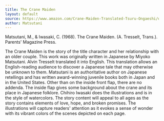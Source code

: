```yaml
---
title: The Crane Maiden
layout: default
source: https://www.amazon.com/Crane-Maiden-Translated-Tsuru-Ongaeshi/dp/B000NZSCG6/ref=sr_1_1?dchild=1&keywords=The+Crane+Maiden&qid=1619377176&s=books&sr=1-1
author: Matsutani
---
```

Matsutani, M., & Iwasaki, C. (1968). The Crane Maiden. (A. Tresselt, Trans.). Parents' Magazine Press.

The Crane Maiden is the story of the title character and her relationship with an older couple. This work was originally written in Japanese by Miyoko Matsutani. Alvin Tresselt translated it into English. This translation allows an English-reading audience to discover a Japanese tale that may otherwise be unknown to them. Matsutani is an authoritative author on Japanese retellings and has written award-winning juvenile books both in Japan and in the United States. Other than on the inside front flap, there are no addenda. The inside flap gives some background about the crane and its place in Japanese folklore. Chihiro Iwasaki does the illustrations and is in the style of watercolors. The story content will appeal to all ages as the story contains elements of love, hope, and broken promises. The illustrations will capture readers' attention as it evokes a sense of wonder with its vibrant colors of the scenes depicted on each page.
